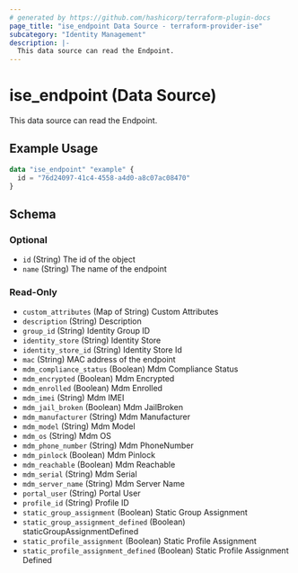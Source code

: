 ```yaml
---
# generated by https://github.com/hashicorp/terraform-plugin-docs
page_title: "ise_endpoint Data Source - terraform-provider-ise"
subcategory: "Identity Management"
description: |-
  This data source can read the Endpoint.
---
```


# ise_endpoint (Data Source)

This data source can read the Endpoint.

## Example Usage

```terraform
data "ise_endpoint" "example" {
  id = "76d24097-41c4-4558-a4d0-a8c07ac08470"
}
```

<!-- schema generated by tfplugindocs -->
## Schema

### Optional

- `id` (String) The id of the object
- `name` (String) The name of the endpoint

### Read-Only

- `custom_attributes` (Map of String) Custom Attributes
- `description` (String) Description
- `group_id` (String) Identity Group ID
- `identity_store` (String) Identity Store
- `identity_store_id` (String) Identity Store Id
- `mac` (String) MAC address of the endpoint
- `mdm_compliance_status` (Boolean) Mdm Compliance Status
- `mdm_encrypted` (Boolean) Mdm Encrypted
- `mdm_enrolled` (Boolean) Mdm Enrolled
- `mdm_imei` (String) Mdm IMEI
- `mdm_jail_broken` (Boolean) Mdm JailBroken
- `mdm_manufacturer` (String) Mdm Manufacturer
- `mdm_model` (String) Mdm Model
- `mdm_os` (String) Mdm OS
- `mdm_phone_number` (String) Mdm PhoneNumber
- `mdm_pinlock` (Boolean) Mdm Pinlock
- `mdm_reachable` (Boolean) Mdm Reachable
- `mdm_serial` (String) Mdm Serial
- `mdm_server_name` (String) Mdm Server Name
- `portal_user` (String) Portal User
- `profile_id` (String) Profile ID
- `static_group_assignment` (Boolean) Static Group Assignment
- `static_group_assignment_defined` (Boolean) staticGroupAssignmentDefined
- `static_profile_assignment` (Boolean) Static Profile Assignment
- `static_profile_assignment_defined` (Boolean) Static Profile Assignment Defined
